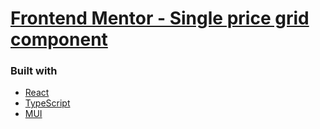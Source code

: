 # [Frontend Mentor - Single price grid component](https://www.frontendmentor.io/challenges/single-price-grid-component-5ce41129d0ff452fec5abbbc)

### Built with

- [React](https://reactjs.org/)
- [TypeScript](https://www.typescriptlang.org/)
- [MUI](https://mui.com/)
